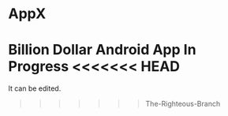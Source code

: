AppX
====

Billion Dollar Android App In Progress
<<<<<<< HEAD
=======

It can be edited.
>>>>>>> The-Righteous-Branch
